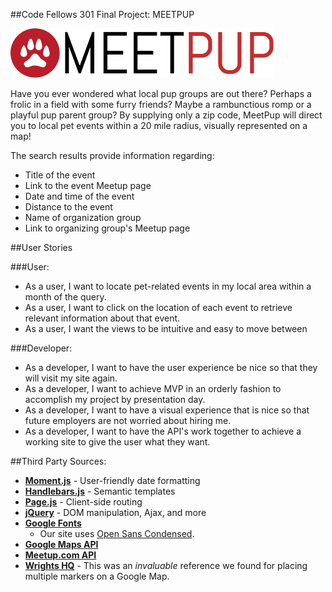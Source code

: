 ##Code Fellows 301 Final Project: MEETPUP

[![Link to MeetPup website ](https://raw.githubusercontent.com/MeetPup/301_final_project/master/public/images/logo/Logo-large.png)](http://meetpupevents.herokuapp.com/)

Have you ever wondered what local pup groups are out there? Perhaps a frolic in a field with some furry friends? Maybe a rambunctious romp or a playful pup parent group? By supplying only a zip code, MeetPup will direct you to local pet events within a 20 mile radius, visually represented on a map!

The search results provide information regarding:
* Title of the event
* Link to the event Meetup page
* Date and time of the event
* Distance to the event
* Name of organization group
* Link to organizing group's Meetup page

##User Stories

###User:
* As a user, I want to locate pet-related events in my local area within a month of the query.
* As a user, I want to click on the location of each event to retrieve relevant information about that event.
* As a user, I want the views to be intuitive and easy to move between


###Developer:
* As a developer, I want to have the user experience be nice so that they will visit my site again.
* As a developer, I want to achieve MVP in an orderly fashion to accomplish my project by presentation day.
* As a developer, I want to have a visual experience that is nice so that future employers are not worried about hiring me.
* As a developer, I want to have the API's work together to achieve a working site to give the user what they want.


##Third Party Sources:  
- **[Moment.js](https://momentjs.com/)** - User-friendly date formatting
- **[Handlebars.js](http://handlebarsjs.com/)** - Semantic templates
- **[Page.js](https://visionmedia.github.io/page.js/)** - Client-side routing
- **[jQuery](http://jquery.com/)** - DOM manipulation, Ajax, and more
- **[Google Fonts](https://fonts.google.com/)**
  - Our site uses [Open Sans Condensed](https://fonts.google.com/specimen/Open+Sans+Condensed).
- **[Google Maps API](https://developers.google.com/maps/)**  
- **[Meetup.com API](https://www.meetup.com/meetup_api/)**
- **[Wrights HQ](https://wrightshq.com/playground/placing-multiple-markers-on-a-google-map-using-api-3/)** - This was an _invaluable_ reference we found for placing multiple markers on a Google Map.
